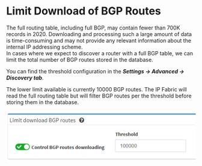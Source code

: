 # Limit Download of BGP Routes

The full routing table, including full BGP, may contain fewer than 700K
records in 2020. Downloading and processing such a large amount of data
is time-consuming and may not provide any relevant information about the
internal IP addressing scheme.  
In cases where we expect to discover a router with a full BGP table, we
can limit the total number of BGP routes stored in the database.

You can find the threshold configuration in the ***Settings → Advanced →
Discovery tab***.

The lower limit available is currently 10000 BGP routes. The IP Fabric
will read the full routing table but will filter BGP routes per the
threshold before storing them in the database.

![Limit Download of BGP Routes](./limit-bgp-routes.png "Limit Download of BGP Routes")


